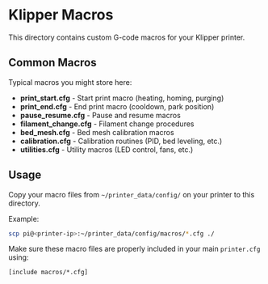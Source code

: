 # Klipper Macros

This directory contains custom G-code macros for your Klipper printer.

## Common Macros

Typical macros you might store here:

- **print_start.cfg** - Start print macro (heating, homing, purging)
- **print_end.cfg** - End print macro (cooldown, park position)
- **pause_resume.cfg** - Pause and resume macros
- **filament_change.cfg** - Filament change procedures
- **bed_mesh.cfg** - Bed mesh calibration macros
- **calibration.cfg** - Calibration routines (PID, bed leveling, etc.)
- **utilities.cfg** - Utility macros (LED control, fans, etc.)

## Usage

Copy your macro files from `~/printer_data/config/` on your printer to this directory.

Example:
```bash
scp pi@<printer-ip>:~/printer_data/config/macros/*.cfg ./
```

Make sure these macro files are properly included in your main `printer.cfg` using:
```
[include macros/*.cfg]
```
